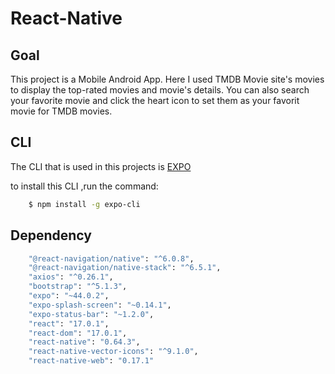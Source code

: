 # React-Native

## Goal 
This project is a Mobile Android App. Here I used TMDB Movie site's movies to display the top-rated movies and movie's details. You can also search your favorite movie and click the heart icon to set them as your favorit movie for TMDB movies.

## CLI

The CLI that is used in this projects is [EXPO](https://docs.expo.dev/get-started/installation/)

to install this CLI ,run the command:
```bash
    $ npm install -g expo-cli
```
## Dependency
```bash
    "@react-navigation/native": "^6.0.8",
    "@react-navigation/native-stack": "^6.5.1",
    "axios": "^0.26.1",
    "bootstrap": "^5.1.3",
    "expo": "~44.0.2",
    "expo-splash-screen": "~0.14.1",
    "expo-status-bar": "~1.2.0",
    "react": "17.0.1",
    "react-dom": "17.0.1",
    "react-native": "0.64.3",
    "react-native-vector-icons": "^9.1.0",
    "react-native-web": "0.17.1"
```

